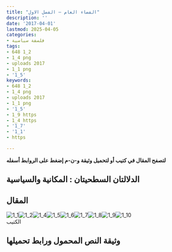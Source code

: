 ```yaml
---
title: "الفضاء العام – الفصل الاول"
description: ''
date: '2017-04-01'
lastmod: 2025-04-05
categories:
- فلسفة سياسية
tags:
- 648 1_2
- 1_4 png
- uploads 2017
- 1_1 png
- '1_5'
keywords:
- 648 1_2
- 1_4 png
- uploads 2017
- 1_1 png
- '1_5'
- 1_9 https
- 1_4 https
- '1_7'
- '1_1'
- https

---
```

**لتصفح المقال في كتيب أو لتحميل وثيقة و-ن-م إضغط على الروابط أسفله**

## **الدلالتان السطحيتان : المكانية والسياسية**

## المقال

![1_1](https://abouyaarebmarzouki.wordpress.com/wp-content/uploads/2017/04/1_1.png?w=648)![1_2](https://abouyaarebmarzouki.wordpress.com/wp-content/uploads/2017/04/1_2.png?w=648)![1_4](https://abouyaarebmarzouki.wordpress.com/wp-content/uploads/2017/04/1_4.png?w=648)![1_5](https://abouyaarebmarzouki.wordpress.com/wp-content/uploads/2017/04/1_5.png?w=648)![1_6](https://abouyaarebmarzouki.wordpress.com/wp-content/uploads/2017/04/1_6.png?w=648)![1_7](https://abouyaarebmarzouki.wordpress.com/wp-content/uploads/2017/04/1_7.png?w=648)![1_8](https://abouyaarebmarzouki.wordpress.com/wp-content/uploads/2017/04/1_8.png?w=648)![1_9](https://abouyaarebmarzouki.wordpress.com/wp-content/uploads/2017/04/1_9.png?w=648)![1_10](https://abouyaarebmarzouki.wordpress.com/wp-content/uploads/2017/04/1_10.png?w=648)  
الكتيب

## وثيقة النص المحمول ورابط تحميلها

###
